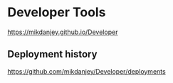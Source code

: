 # Developer Tools

https://mikdanjey.github.io/Developer


## Deployment history
https://github.com/mikdanjey/Developer/deployments

